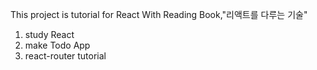 This project is tutorial for React With Reading Book,"리액트를 다루는 기술"

1. study React 
2. make Todo App
3. react-router tutorial
